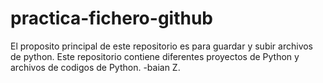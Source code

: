 # practica-fichero-github
El proposito principal de este repositorio es para guardar y subir archivos de python.
Este repositorio contiene diferentes proyectos de Python y archivos de codigos de Python.
-baian Z.
